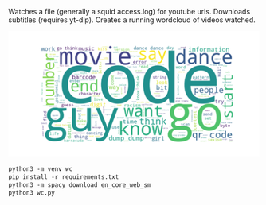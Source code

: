 Watches a file (generally a squid access.log) for youtube urls. Downloads subtitles (requires yt-dlp). Creates a running wordcloud of videos watched. 

![Example output](https://github.com/poptix/squid-youtube-wordcloud/blob/main/wordcloud.png?raw=true)

```
python3 -m venv wc
pip install -r requirements.txt
python3 -m spacy download en_core_web_sm
python3 wc.py
```
